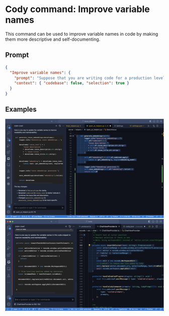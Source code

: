 # Cody command: Improve variable names

This command can be used to improve variable names in code by making them more descriptive and self-documenting. 

## Prompt

```json
{
  "Improve variable names": {
    "prompt": "Suppose that you are writing code for a production level application which is shared by many developers in your team. Take the current code, and update the variable names so that it should improve the readability of the code and help the other developers maintain it without much difficulty.",
    "context": { "codebase": false, "selection": true }
  }
}
```

## Examples

![Example 1](./example_1.jpg)
![Example 2](./example_2.jpg)
